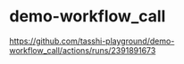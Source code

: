# demo-workflow_call

https://github.com/tasshi-playground/demo-workflow_call/actions/runs/2391891673
